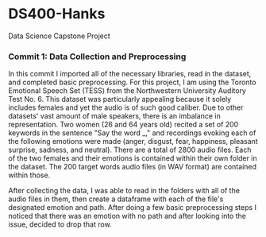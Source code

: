# DS400-Hanks
Data Science Capstone Project

### Commit 1: Data Collection and Preprocessing
In this commit I imported all of the necessary libraries, read in the dataset, and completed basic preprocessing. For this project, I am using the Toronto Emotional Speech Set (TESS) from the Northwestern University Auditory Test No. 6. This dataset was particularly appealing because it solely includes females and yet the audio is of such good caliber. Due to other datasets' vast amount of male speakers, there is an imbalance in representation. Two women (26 and 64 years old) recited a set of 200 keywords in the sentence "Say the word _," and recordings evoking each of the following emotions were made (anger, disgust, fear, happiness, pleasant surprise, sadness, and neutral). There are a total of 2800 audio files. Each of the two females and their emotions is contained within their own folder in the dataset. The 200 target words audio files (in WAV format) are contained within those.


After collecting the data, I was able to read in the folders with all of the audio files in them, then create a dataframe with each of the file's designated emotion and path. After doing a few basic preprocessing steps I noticed that there was an emotion with no path and after looking into the issue, decided to drop that row.
